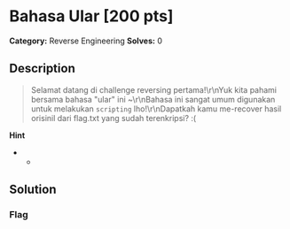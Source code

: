 # Bahasa Ular [200 pts]

**Category:** Reverse Engineering
**Solves:** 0

## Description
>Selamat datang di challenge reversing pertama!\r\nYuk kita pahami bersama bahasa "ular" ini ~\r\nBahasa ini sangat umum digunakan untuk melakukan `scripting` lho!\r\nDapatkah kamu me-recover hasil orisinil dari flag.txt yang sudah terenkripsi? :(

**Hint**
* -

## Solution

### Flag

